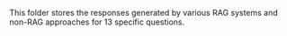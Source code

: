 This folder stores the responses generated by various RAG systems and non-RAG approaches for 13 specific questions.
